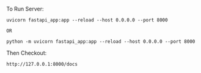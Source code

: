 To Run Server:

    uvicorn fastapi_app:app --reload --host 0.0.0.0 --port 8000

    OR

    python -m uvicorn fastapi_app:app --reload --host 0.0.0.0 --port 8000

Then Checkout: 

    http://127.0.0.1:8000/docs